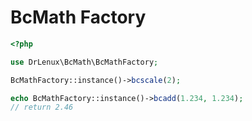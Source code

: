 # BcMath Factory

```php
<?php

use DrLenux\BcMath\BcMathFactory;

BcMathFactory::instance()->bcscale(2);

echo BcMathFactory::instance()->bcadd(1.234, 1.234);
// return 2.46
```